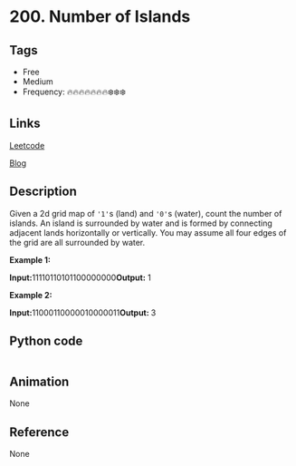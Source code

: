 # 200. Number of Islands

## Tags

- Free
- Medium
- Frequency: :fire::fire::fire::fire::fire::fire::fire::snowflake::snowflake::snowflake:

## Links

[Leetcode](https://leetcode.com/problems/number-of-islands/description/)

[Blog](http://206.81.6.248:12306/leetcode/number-of-islands/description)

## Description

Given a 2d grid map of <code>'1'</code>s (land) and <code>'0'</code>s (water), count the number of islands. An island is surrounded by water and is formed by connecting adjacent lands horizontally or vertically. You may assume all four edges of the grid are all surrounded by water.

<b>Example 1:</b>

<strong>Input:</strong>11110110101100000000<strong>Output:</strong> 1

<b>Example 2:</b>

<strong>Input:</strong>11000110000010000011<strong>Output: </strong>3

## Python code

```python

```

## Animation

None

## Reference

None
